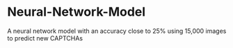 # Neural-Network-Model
A neural network model with an accuracy close to 25% using 15,000 images to predict new CAPTCHAs
